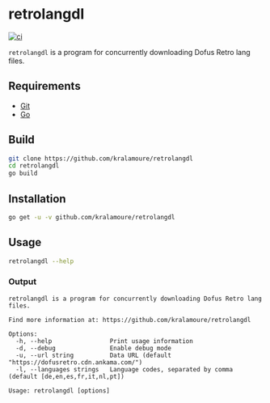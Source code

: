 # retrolangdl

[![ci](https://github.com/kralamoure/retrolangdl/actions/workflows/ci.yml/badge.svg)](https://github.com/kralamoure/retrolangdl/actions/workflows/ci.yml)

`retrolangdl` is a program for concurrently downloading Dofus Retro lang files.

## Requirements

- [Git](https://git-scm.com/)
- [Go](https://golang.org/)

## Build

```sh
git clone https://github.com/kralamoure/retrolangdl
cd retrolangdl
go build
```

## Installation

```sh
go get -u -v github.com/kralamoure/retrolangdl
```

## Usage

```sh
retrolangdl --help
```

### Output

```text
retrolangdl is a program for concurrently downloading Dofus Retro lang files.

Find more information at: https://github.com/kralamoure/retrolangdl

Options:
  -h, --help                Print usage information
  -d, --debug               Enable debug mode
  -u, --url string          Data URL (default "https://dofusretro.cdn.ankama.com/")
  -l, --languages strings   Language codes, separated by comma (default [de,en,es,fr,it,nl,pt])

Usage: retrolangdl [options]
```
